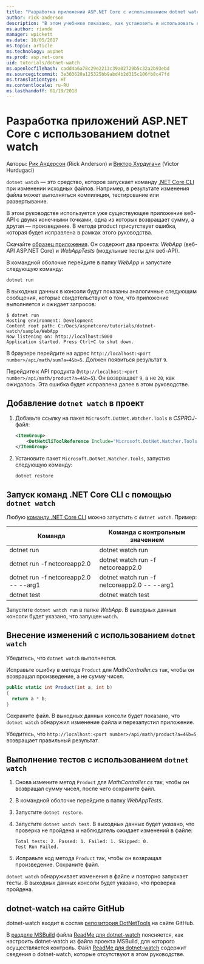 ```yaml
---
title: "Разработка приложений ASP.NET Core с использованием dotnet watch"
author: rick-anderson
description: "В этом учебнике показано, как установить и использовать наблюдатель за файлами .NET Core CLI (dotnet watch) в приложении ASP.NET Core."
ms.author: riande
manager: wpickett
ms.date: 10/05/2017
ms.topic: article
ms.technology: aspnet
ms.prod: asp.net-core
uid: tutorials/dotnet-watch
ms.openlocfilehash: cadd4a6a78c29e2213c39a02729b5c32a2b93ebd
ms.sourcegitcommit: 3e303620a125325bb9abd4b2d315c106fb8c47fd
ms.translationtype: HT
ms.contentlocale: ru-RU
ms.lasthandoff: 01/19/2018
---
```

# <a name="developing-aspnet-core-apps-using-dotnet-watch"></a>Разработка приложений ASP.NET Core с использованием dotnet watch

Авторы: [Рик Андерсон](https://twitter.com/RickAndMSFT) (Rick Anderson) и [Виктор Хурдугачи](https://twitter.com/victorhurdugaci) (Victor Hurdugaci)

`dotnet watch` — это средство, которое запускает команду [.NET Core CLI](/dotnet/core/tools) при изменении исходных файлов. Например, в результате изменения файла может выполняться компиляция, тестирование или развертывание.

В этом руководстве используется уже существующее приложение веб-API с двумя конечными точками, одна из которых возвращает сумму, а другая — произведение. В методе product присутствует ошибка, которая будет исправлена в рамках этого руководства.

Скачайте [образец приложения](https://github.com/aspnet/Docs/tree/master/aspnetcore/tutorials/dotnet-watch/sample). Он содержит два проекта: *WebApp* (веб-API ASP.NET Core) и *WebAppTests* (модульные тесты для веб-API).

В командной оболочке перейдите в папку *WebApp* и запустите следующую команду:

```console
dotnet run
```

В выходных данных в консоли будут показаны аналогичные следующим сообщения, которые свидетельствуют о том, что приложение выполняется и ожидает запросов:

```console
$ dotnet run
Hosting environment: Development
Content root path: C:/Docs/aspnetcore/tutorials/dotnet-watch/sample/WebApp
Now listening on: http://localhost:5000
Application started. Press Ctrl+C to shut down.
```

В браузере перейдите на адрес `http://localhost:<port number>/api/math/sum?a=4&b=5`. Должен появиться результат `9`.

Перейдите к API продукта (`http://localhost:<port number>/api/math/product?a=4&b=5`). Он возвращает `9`, а не `20`, как ожидалось. Эта ошибка будет исправлена далее в этом руководстве.

## <a name="add-dotnet-watch-to-a-project"></a>Добавление `dotnet watch` в проект

1. Добавьте ссылку на пакет `Microsoft.DotNet.Watcher.Tools` в *CSPROJ*-файл:

    ```xml
    <ItemGroup>
        <DotNetCliToolReference Include="Microsoft.DotNet.Watcher.Tools" Version="2.0.0" />
    </ItemGroup> 
    ```

1. Установите пакет `Microsoft.DotNet.Watcher.Tools`, запустив следующую команду:
    
    ```console
    dotnet restore
    ```

## <a name="running-net-core-cli-commands-using-dotnet-watch"></a>Запуск команд .NET Core CLI с помощью `dotnet watch`

Любую [команду .NET Core CLI](/dotnet/core/tools#cli-commands) можно запустить с `dotnet watch`. Пример:

| Команда | Команда с контрольным значением |
| ---- | ----- |
| dotnet run | dotnet watch run |
| dotnet run -f netcoreapp2.0 | dotnet watch run -f netcoreapp2.0 |
| dotnet run -f netcoreapp2.0 -- --arg1 | dotnet watch run -f netcoreapp2.0 -- --arg1 |
| dotnet test | dotnet watch test |

Запустите `dotnet watch run` в папке *WebApp*. В выходных данных консоли будет указано, что запущен `watch`.

## <a name="making-changes-with-dotnet-watch"></a>Внесение изменений с использованием `dotnet watch`

Убедитесь, что `dotnet watch` выполняется.

Исправьте ошибку в методе `Product` для *MathController.cs* так, чтобы он возвращал произведение, а не сумму чисел.

```csharp
public static int Product(int a, int b)
{
  return a * b;
} 
```

Сохраните файл. В выходных данных консоли будет показано, что `dotnet watch` обнаружил изменение файла и перезапустил приложение.

Убедитесь, что `http://localhost:<port number>/api/math/product?a=4&b=5` возвращает правильный результат.

## <a name="running-tests-using-dotnet-watch"></a>Выполнение тестов с использованием `dotnet watch`

1. Снова измените метод `Product` для *MathController.cs* так, чтобы он возвращал сумму чисел, после чего сохраните файл.
1. В командной оболочке перейдите в папку *WebAppTests*.
1. Запустите `dotnet restore`.
1. Запустите `dotnet watch test`. В выходных данных будет указано, что проверка не пройдена и наблюдатель ожидает изменений в файле:

     ```console
     Total tests: 2. Passed: 1. Failed: 1. Skipped: 0.
     Test Run Failed.
     ```

1. Исправьте код метода `Product` так, чтобы он возвращал произведение. Сохраните файл.

`dotnet watch` обнаруживает изменения в файле и повторно запускает тесты. В выходных данных консоли будет указано, что проверка пройдена.

## <a name="dotnet-watch-in-github"></a>dotnet-watch на сайте GitHub

dotnet-watch входит в состав [репозитория DotNetTools](https://github.com/aspnet/DotNetTools/tree/dev/src/dotnet-watch) на сайте GitHub.

В [разделе MSBuild](https://github.com/aspnet/DotNetTools/tree/dev/src/dotnet-watch#msbuild) файла [ReadMe для dotnet-watch](https://github.com/aspnet/DotNetTools/blob/dev/src/dotnet-watch/README.md) поясняется, как настроить dotnet-watch из файла проекта MSBuild, для которого осуществляется контроль. Файл [ReadMe для dotnet-watch](https://github.com/aspnet/DotNetTools/blob/dev/src/dotnet-watch/README.md) содержит сведения о dotnet-watch, которые отсутствуют в этом руководстве.
